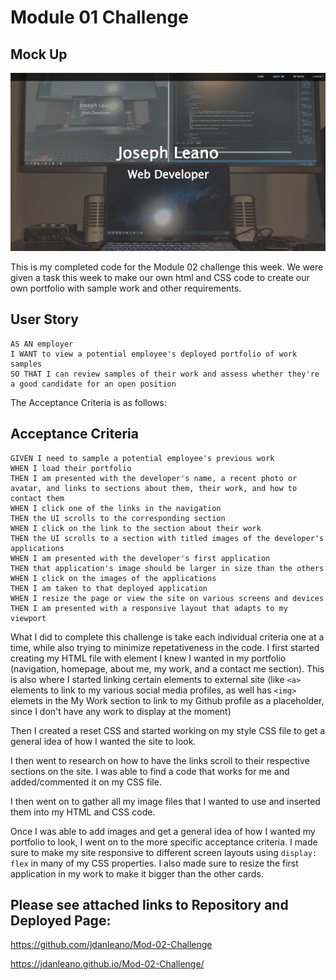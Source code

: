 # Module 01 Challenge

## Mock Up

![This is a screenshot of my portfolio](web-screenshot.jpg)

This is my completed code for the Module 02 challenge this week. We were given a task this week to make our own html and CSS code to create our own portfolio with sample work and other requirements. 

## User Story

```
AS AN employer
I WANT to view a potential employee's deployed portfolio of work samples
SO THAT I can review samples of their work and assess whether they're a good candidate for an open position
```

The Acceptance Criteria is as follows:

## Acceptance Criteria

```
GIVEN I need to sample a potential employee's previous work
WHEN I load their portfolio
THEN I am presented with the developer's name, a recent photo or avatar, and links to sections about them, their work, and how to contact them
WHEN I click one of the links in the navigation
THEN the UI scrolls to the corresponding section
WHEN I click on the link to the section about their work
THEN the UI scrolls to a section with titled images of the developer's applications
WHEN I am presented with the developer's first application
THEN that application's image should be larger in size than the others
WHEN I click on the images of the applications
THEN I am taken to that deployed application
WHEN I resize the page or view the site on various screens and devices
THEN I am presented with a responsive layout that adapts to my viewport
```

What I did to complete this challenge is take each individual criteria one at a time, while also trying to minimize repetativeness in the code. I first started creating my HTML file with element I knew I wanted in my portfolio (navigation, homepage, about me, my work, and a contact me section). This is also where I started linking certain elements to external site (like ```<a>``` elements to link to my various social media profiles, as well has ```<img>``` elemets in the My Work section to link to my Github profile as a placeholder, since I don't have any work to display at the moment)

Then I created a reset CSS and started working on my style CSS file to get a general idea of how I wanted the site to look. 

I then went to research on how to have the links scroll to their respective sections on the site. I was able to find a code that works for me and added/commented it on my CSS file.

I then went on to gather all my image files that I wanted to use and inserted them into my HTML and CSS code.

Once I was able to add images and get a general idea of how I wanted my portfolio to look, I went on to the more specific acceptance criteria. I made sure to make my site responsive to different screen layouts using ```display: flex``` in many of my CSS properties. I also made sure to resize the first application in my work to make it bigger than the other cards.





## Please see attached links to Repository and Deployed Page:

https://github.com/jdanleano/Mod-02-Challenge

https://jdanleano.github.io/Mod-02-Challenge/